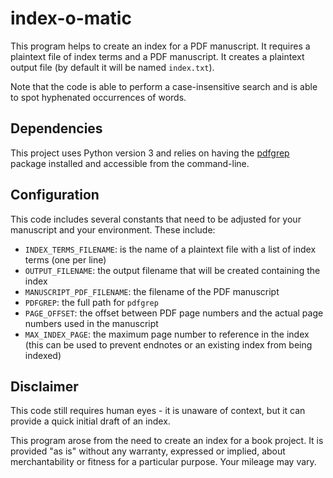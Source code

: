 # index-o-matic

This program helps to create an index for a PDF manuscript. It requires a plaintext file of index terms
and a PDF manuscript. It creates a plaintext output file (by default it will be named `index.txt`).

Note that the code is able to perform a case-insensitive search and is able to spot hyphenated occurrences of words.

## Dependencies

This project uses Python version 3 and relies on having the [pdfgrep](https://pdfgrep.org) 
package installed and accessible from the command-line.

## Configuration

This code includes several constants that need to be adjusted for your manuscript and your environment. These include:
- `INDEX_TERMS_FILENAME`: is the name of a plaintext file with a list of index terms (one per line)
- `OUTPUT_FILENAME`: the output filename that will be created containing the index
- `MANUSCRIPT_PDF_FILENAME`: the filename of the PDF manuscript
- `PDFGREP`: the full path for `pdfgrep`
- `PAGE_OFFSET`: the offset between PDF page numbers and the actual page numbers used in the manuscript
- `MAX_INDEX_PAGE`: the maximum page number to reference in the index (this can be used to
prevent endnotes or an existing index from being indexed)

## Disclaimer

This code still requires human eyes - it is unaware of context, but it can provide a quick initial draft of an index.

This program arose from the need to create an index for a book project. 
It is provided "as is" without any warranty, expressed or implied, about merchantability or fitness for a particular purpose. Your mileage may vary.
